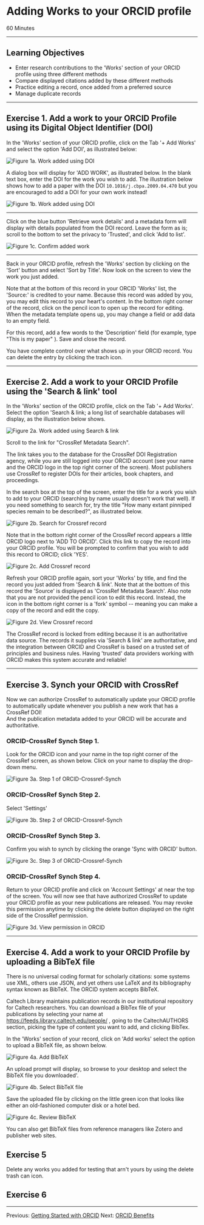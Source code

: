 #  Adding Works to your ORCID profile

60 Minutes

---

## Learning Objectives

* Enter research contributions to the 'Works' section of your ORCID profile using three different methods
* Compare displayed citations added by these different methods
* Practice editing a record, once added from a preferred source
* Manage duplicate records

---

## Exercise 1. Add a work to your ORCID Profile using its Digital Object Identifier (DOI)

In the 'Works' section of your ORCID profile, click on the Tab '+ Add Works' and select the option 'Add DOI', as illustrated below:

![___Figure 1a. Work added using DOI___](img/orcid11-add_doi.jpg)

A dialog box will display for 'ADD WORK', as illustrated below. In the blank text box, 
enter the DOI for the work you wish to add. The illustration below shows how to add a paper 
with the DOI `10.1016/j.cbpa.2009.04.470` but you are encouraged to add a DOI for your own work instead!

![___Figure 1b. Work added using DOI___](img/orcid3_500.jpg)

-----

Click on the blue button 'Retrieve work details' and a metadata form will display with details 
populated from the DOI record. Leave the form as is; scroll to the bottom to set the privacy to 
'Trusted', and click 'Add to list'.

![___Figure 1c. Confirm added work___](img/orcid4_500.jpg)

-----

Back in your ORCID profile, refresh the 'Works' section by clicking on the 'Sort' button and 
select 'Sort by Title'. Now look on the screen to view the work you just added.

Note that at the bottom of this record in your ORCID 'Works' list, the 'Source:' is credited to your name. Because this record was added by you, you may edit this record to your heart's content.  In the bottom right corner of the record, click on the pencil icon to open up the record for editing. When the metadata template opens up, you may change a field or add data to an empty field. 

For this record, add a few words to the 'Description' field (for example, type "This is my paper" ). Save and close the record.

You have complete control over what shows up in your ORCID record. You can
delete the entry by clicking the trach icon.

-------------------------

## Exercise 2. Add a work to your ORCID Profile using the 'Search & link' tool

In the 'Works' section of the ORCID profile, click on the Tab '+ Add Works'. Select the option 'Search & link; a long list of searchable databases will display, as the illustration below shows.

![___Figure 2a. Work added using Search & link___](img/orcid11-searchlink.jpg)

Scroll to the link for "CrossRef Metadata Search".

The link takes you to the database for the CrossRef DOI Registration agency, while you are still logged into 
your ORCID account (see your name and the ORCID logo in the top right corner of the screen). Most publishers 
use CrossRef to register DOIs for their articles, book chapters, and proceedings.

In the search box at the top of the screen, enter the title for a work you wish
to add to your ORCID (searching by name usually doesn't work that well). If you
need something to search for, try the title "How many extant pinniped species remain to be described?", as illustrated below.

![___Figure 2b. Search for Crossref record___](img/orcid6_700.jpg)

Note that in the bottom right corner of the CrossRef record appears a little ORCID logo next to 
'ADD TO ORCID'. Click this link to copy the record into your ORCID profile. You will be prompted to 
confirm that you wish to add this record to ORCID; click 'YES'.


![___Figure 2c. Add Crossref record___](img/orcid7_500.jpg)

Refresh your ORCID profile again, sort your 'Works' by title, and find the record you just 
added from 'Search & link'.  Note that at the bottom of this record the 'Source' is displayed 
as 'CrossRef Metadata Search'. Also note that you are not provided the pencil icon to edit this 
record. Instead, the icon in the bottom right corner is a 'fork' symbol -- meaning you can make a copy of the record and edit the copy. 

![___Figure 2d. View Crossref record___](img/orcid11-Source_500.jpg)

The CrossRef record is locked from editing because it is an authoritative data source. 
The records it supplies via 'Search & link' are authoritative, and the integration between ORCID and CrossRef 
is based on a trusted set of principles and business rules. Having 'trusted' data providers working with ORCID makes this system accurate and reliable!  

-----

## Exercise 3. Synch your ORCID with CrossRef 

Now we can authorize CrossRef to automatically update your ORCID profile to 
automatically update whenever you publish a new work that has a CrossRef DOI!  
And the publication metadata added to your ORCID will be accurate and authoritative.

### ORCID-CrossRef Synch Step 1.
Look for the ORCID icon and your name in the top right corner of the CrossRef screen, as shown below. Click on your name to display the drop-down menu.


![___Figure 3a. Step 1 of ORCID-Crossref-Synch___](img/crossref-synch_600.jpg)

### ORCID-CrossRef Synch Step 2.

Select 'Settings'

![___Figure 3b. Step 2 of ORCID-Crossref-Synch___](img/crossref-synch2.jpg)

### ORCID-CrossRef Synch Step 3.

Confirm you wish to synch by clicking the orange 'Sync with ORCID' button.

![___Figure 3c. Step 3 of ORCID-Crossref-Synch___](img/crossref-synch3_700.jpg)

### ORCID-CrossRef Synch Step 4.

Return to your ORCID profile and click on 'Account Settings' at near the top of the 
screen. You will now see that have authorized CrossRef to update your ORCID profile 
as your new publications are released. You may revoke this permission anytime by 
clicking the delete button displayed on the right side of the CrossRef permission.

![___Figure 3d. View permission in ORCID___](img/crossref-synch4_600.jpg)


-------------------------

## Exercise 4. Add a work to your ORCID Profile by uploading a BibTeX file

There is no universal coding format for scholarly citations: some systems use XML, others use JSON, 
and yet others use LaTeX and its bibliography syntax known as BibTeX. The ORCID system accepts BibTeX.

Caltech Library maintains publication records in our institutional repository for Caltech researchers. 
You can download a BibTex file of your publications by selecting your name at https://feeds.library.caltech.edu/people/
, going to the CaltechAUTHORS section, picking the type of content you want to add, and clicking BibTex. 

In the 'Works' section of your record, click on 'Add works' select the option to upload a BibTeX file, as shown below.

![___Figure 4a. Add BibTeX___](img/orcid11-bibtex.jpg)

An upload prompt will display, so browse to your desktop and select the BibTeX
file you downloaded'.

![___Figure 4b. Select BibTeX file___](img/orcid15_700.png)

Save the uploaded file by clicking on the little green icon that looks like either an old-fashioned computer disk or a hotel bed.

![___Figure 4c. Review BibTeX___](img/orcid16.png)


You can also get BibTeX files from reference managers like Zotero and publisher
web sites.

## Exercise 5 

Delete any works you added for testing that arn't yours by using the delete
trash can icon.  

## Exercise 6



---

Previous: [Getting Started with ORCID](00-orcid-profile.html)
Next: [ORCID Benefits](02-orcid-benefits.html)
